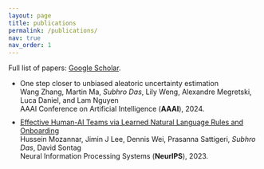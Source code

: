 ```yaml
---
layout: page
title: publications
permalink: /publications/
nav: true
nav_order: 1
---
```



Full list of papers: [Google Scholar](https://scholar.google.com/citations?hl=en&user=8cqcuYIAAAAJ&view_op=list_works&sortby=pubdate).


<style>
    ul li { margin-bottom: 10px; }
</style>

<ul>

<li> One step closer to unbiased aleatoric uncertainty estimation <br>
Wang Zhang, Martin Ma, <i>Subhro Das</i>, Lily Weng, Alexandre Megretski, Luca Daniel, and Lam Nguyen <br>
AAAI Conference on Artificial Intelligence (<b>AAAI</b>), 2024. </li>
  
<li> <a href='https://openreview.net/forum?id=V2yFumwo5B'>Effective Human-AI Teams via Learned Natural Language Rules and Onboarding</a> <br>
Hussein Mozannar, Jimin J Lee, Dennis Wei, Prasanna Sattigeri, <i>Subhro Das</i>, David Sontag <br>
Neural Information Processing Systems (<b>NeurIPS</b>), 2023.</li>

</ul>
